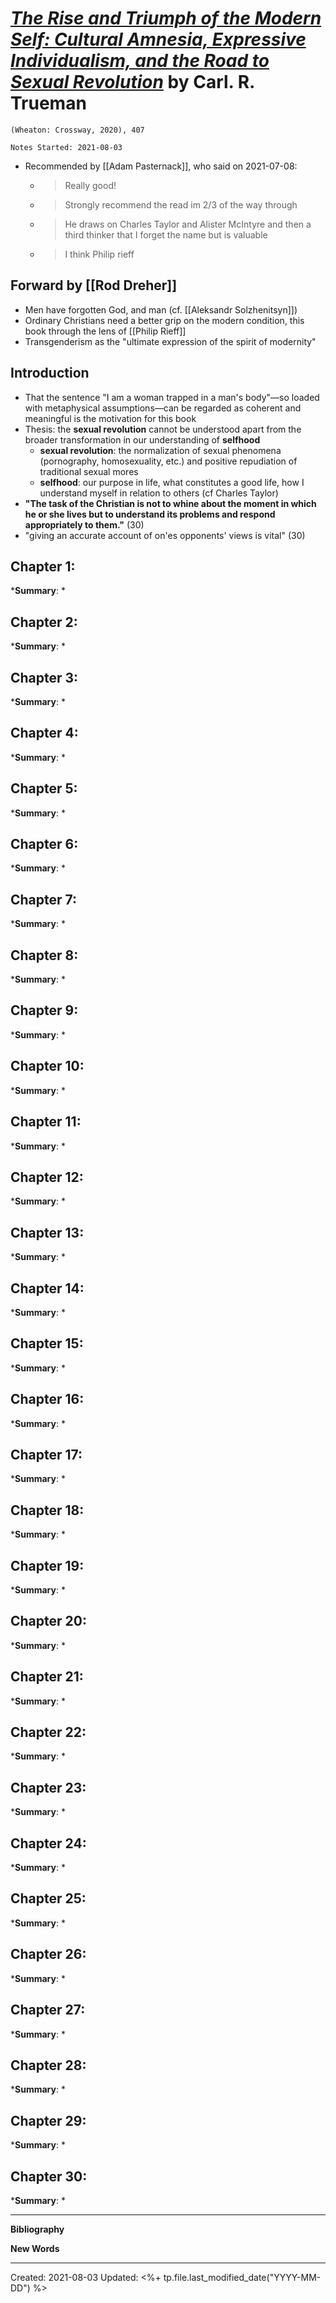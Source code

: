 
# [*The Rise and Triumph of the Modern Self: Cultural Amnesia, Expressive Individualism, and the Road to Sexual Revolution*](https://www.amazon.com/Rise-Triumph-Modern-Self-Individualism/dp/1433556332) by Carl. R. Trueman

`(Wheaton: Crossway, 2020), 407`

`Notes Started: 2021-08-03`

- Recommended by [[Adam Pasternack]], who said on 2021-07-08:
	- >Really good!
	- >Strongly recommend the read im 2/3 of the way through
	- >He draws on Charles Taylor and Alister McIntyre and then a third thinker that I forget the name but is valuable
	- >I think Philip rieff

## Forward by [[Rod Dreher]]
- Men have forgotten God, and man (cf. [[Aleksandr Solzhenitsyn]])
- Ordinary Christians need a better grip on the modern condition, this book through the lens of [[Philip Rieff]]
- Transgenderism as the "ultimate expression of the spirit of modernity"


## Introduction
- That the sentence "I am a woman trapped in a man's body"—so loaded with metaphysical assumptions—can be regarded as coherent and meaningful is the motivation for this book
- Thesis: the **sexual revolution** cannot be understood apart from the broader transformation in our understanding of **selfhood**
	- **sexual revolution**: the normalization of sexual phenomena (pornography, homosexuality, etc.) and positive repudiation of traditional sexual mores
	- **selfhood**: our purpose in life, what constitutes a good life, how I understand myself in relation to others (cf Charles Taylor)
- **"The task of the Christian is not to whine about the moment in which he or she lives but to understand its problems and respond appropriately to them."** (30)
- "giving an accurate account of on'es opponents' views is vital" (30)



## Chapter 1:
***Summary**: *



## Chapter 2:
***Summary**: *



## Chapter 3:
***Summary**: *



## Chapter 4:
***Summary**: *



## Chapter 5:
***Summary**: *



## Chapter 6:
***Summary**: *



## Chapter 7:
***Summary**: *



## Chapter 8:
***Summary**: *



## Chapter 9:
***Summary**: *



## Chapter 10:
***Summary**: *



## Chapter 11:
***Summary**: *



## Chapter 12:
***Summary**: *



## Chapter 13:
***Summary**: *



## Chapter 14:
***Summary**: *



## Chapter 15:
***Summary**: *



## Chapter 16:
***Summary**: *



## Chapter 17:
***Summary**: *



## Chapter 18:
***Summary**: *



## Chapter 19:
***Summary**: *



## Chapter 20:
***Summary**: *



## Chapter 21:
***Summary**: *



## Chapter 22:
***Summary**: *



## Chapter 23:
***Summary**: *



## Chapter 24:
***Summary**: *



## Chapter 25:
***Summary**: *



## Chapter 26:
***Summary**: *



## Chapter 27:
***Summary**: *



## Chapter 28:
***Summary**: *



## Chapter 29:
***Summary**: *



## Chapter 30:
***Summary**: *

--- 

**Bibliography**


**New Words**

---
Created: 2021-08-03
Updated: <%+ tp.file.last_modified_date("YYYY-MM-DD") %>

